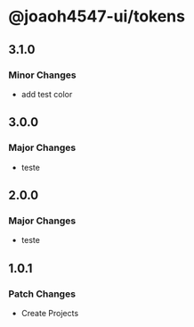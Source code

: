 # @joaoh4547-ui/tokens

## 3.1.0

### Minor Changes

- add test color

## 3.0.0

### Major Changes

- teste

## 2.0.0

### Major Changes

- teste

## 1.0.1

### Patch Changes

- Create Projects
